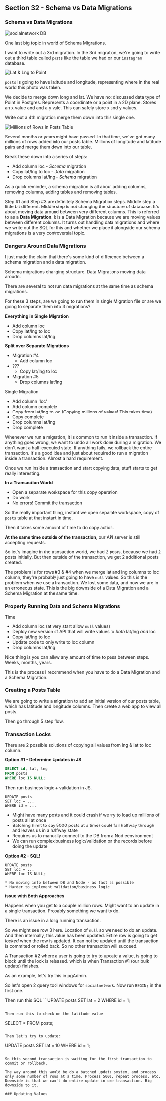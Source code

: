## Section 32 - Schema vs Data Migrations

### Schema vs Data Migrations

![socialnetwork DB](images/data_migration01.png)

One last big topic in world of Schema Migrations.

I want to write out a 3rd migration. In the 3rd migration, we're going to write out a third table called `posts` like the table we had on our `instagram` database.

![Lat & Lng to Point](images/data_migration02.png)

`posts` is going to have latitude and longitude, representing where in the real world this photo was taken.

We decide to merge down long and lat. We have not discussed data type of Point in Postgres. Represents a coordinate or a point in a 2D plane. Stores an x value and and a y vale. This can safely store x and y values.

Write out a 4th migration merge them down into this single one.

![Millions of Rows in Posts Table](images/data_migration03.png)

Several months or years might have passed. In that time, we've got many millions of rows added into our posts table. Millions of longitude and latitude pairs and merge them down into our table.

Break these down into a series of steps:
* Add column loc - _Schema_ migration
* Copy lat/lng to loc - _Data_ migration
* Drop columns lat/lng - _Schema_ migration

As a quick reminder, a schema migration is all about adding columns, removing columns, adding tables and removing tables.

Step #1 and Step #3 are definitely Schema Migration steps. Middle step a little bit different. Middle step is not changing the structure of database. It's about moving data around between very different columns. This is referred to as a __Data Migration__. It is a Data Migration because we are moving values between different columns. It turns out handling data migrations and where we write out the SQL for this and whether we place it alongside our schema migrations is a very controversial topic.

### Dangers Around Data Migrations

I just made the claim that there's some kind of difference between a schema migration and a data migration.

Schema migrations changing structure. Data Migrations moving data aroudn.

There are several to not run data migrations at the same time as schema migrations. 

For these 3 steps, are we going to run them in single Migration file or are we going to separate them into 3 migrations?

__Everything in Single Migration__
* Add column loc
* Copy lat/lng to loc
* Drop columns lat/lng

__Split over Separate Migrations__
* Migration #4
  * Add column loc
* ???
  * Copy lat/lng to loc
* Migration #5
  * Drop columns lat/lng

Single Migration
* Add column 'loc'
* Add column complete
* Copy from lat/lng to loc (Copying millions of values! This takes time)
* Copy complete
* Drop columns lat/lng
* Drop complete

Whenever we run a migration, it is common to run it inside a transaction. If anything goes wrong, we want to undo all work done during a migration. We don't want a half-executed state. If anything fails, we rollback the entire transaction. It's a good idea and just about required to run a migration inside a transaction. Almost a hard requirement.

Once we run inside a transaction and start copying data, stuff starts to get really interesting.

__In a Transaction World__
* Open a separate workspace for this copy operation
* Do work
* No errors! Commit the transaction

So the really important thing, instant we open separate workspace, copy of `posts` table at that instant in time.

Then it takes some amount of time to do copy action.

__At the same time outside of the transaction__, our API server is still accepting requests.

So let's imagine in the transaction world, we had 2 posts, because we had 2 posts initially. But then outside of the transaction, we get 2 additional posts created.

The problem is for rows #3 & #4 when we merge lat and lng columns to loc column, they're probably just going to have `null` values. So this is the problem when we use a transaction. We lost some data, and now we are in an erroneous state. This is the big downside of a Data Migration and a Schema Migration at the same time.

### Properly Running Data and Schema Migrations

Time
* Add column loc (at very start allow `null` values)
* Deploy new version of API that will write values to _both_ lat/lng _and_ loc
* Copy lat/lng to loc
* Update code to only write to loc column
* Drop columns lat/lng

Nice thing is you can allow any amount of time to pass between steps. Weeks, months, years.

This is the process I recommend when you have to do a Data Migration and a Schema Migration.

### Creating a Posts Table

We are going to write a migration to add an initial version of our posts table, which has latitude and longitude columns. Then create a web app to view all posts.

Then go through 5 step flow.

### Transaction Locks

There are 2 possible solutions of copying all values from lng & lat to loc column.

__Option #1 - Determine Updates in JS__

```sql
SELECT id, lat, lng
FROM posts
WHERE loc IS NULL;
```

Then run business logic + validation in JS.

```
UPDATE posts
SET loc = ...
WHERE id = ...
```

* Might have many posts and it could crash if we try to load up millions of posts all at once
* Batching (limit to say 5000 posts at a time) could fail halfway through and leaves us in a halfway state
* Requires us to manually connect to the DB from a Nod eenvironment
* We can run complex business logic/validation on the records before doing the update

__Option #2 - SQL!__

```
UPDATE posts
SET loc = ...
WHERE loc IS NULL;

* No moving info between DB and Node - as fast as possible
* Harder to implement validation/business logic
```

__Issue with Both Approaches__

Happens when you get to a couple million rows. Might want to an update in a single transaction. Probably something we want to do.

There is an issue in a long running transaction.

So we might see row 3 here. Location of `null` so we need to do an update. And then internally, this value has been updated. Entire row is going to get _locked_ when the row is updated. It can not be updated until the transaction is commited or rolled back. So no other transaction will succeed.

A Transaction #2 where a user is going to try to update a value, is going to block until the lock is released, which is when Transaction #1 (our bulk update) finishes. 

As an example, let's try this in pgAdmin.

So let's open 2 query tool windows for `socialnetwork`. Now run `BEGIN;` in the first one.

Then run this SQL
``
UPDATE posts
SET lat = 2
WHERE id = 1;
```

Then run this to check on the latitude value
```
SELECT * FROM posts;
```

Then let's try to update:
```
UPDATE posts
SET lat = 10
WHERE id = 1;
```

So this second transaction is waiting for the first transaction to commit or rollback.

The way around this would be do a batched update system, and process only some number of rows at a time. Process 5000, repeat process, etc. Downside is that we can't do entire update in one transaction. Big downside to it.

### Updating Values




